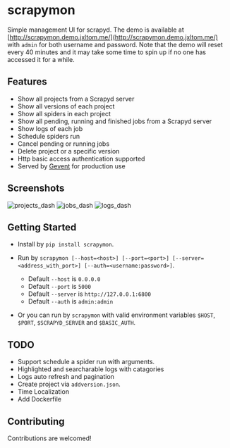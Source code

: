 # scrapymon

Simple management UI for scrapyd. The demo is available at [http://scrapymon.demo.jxltom.me/](http://scrapymon.demo.jxltom.me/) with ```admin``` for both username and password. Note that the demo will reset every 40 minutes and it may take some time to spin up if no one has accessed it for a while. 

## Features

- Show all projects from a Scrapyd server
- Show all versions of each project
- Show all spiders in each project
- Show all pending, running and finished jobs from a Scrapyd server
- Show logs of each job
- Schedule spiders run
- Cancel pending or running jobs
- Delete project or a specific version
- Http basic access authentication supported
- Served by [Gevent](https://github.com/gevent/gevent) for production use

## Screenshots

![projects_dash](https://github.com/jxltom/scrapymon/blob/master/docs/screenshots/projects_dash.png)
![jobs_dash](https://github.com/jxltom/scrapymon/blob/master/docs/screenshots/jobs_dash.png)
![logs_dash](https://github.com/jxltom/scrapymon/blob/master/docs/screenshots/logs_dash.png)

## Getting Started

- Install by ```pip install scrapymon```.

- Run by ```scrapymon [--host=<host>] [--port=<port>] [--server=<address_with_port>] [--auth=<username:password>]```.
    
    - Default ```--host``` is ```0.0.0.0```
    - Default ```--port``` is ```5000```
    - Default ```--server``` is ```http://127.0.0.1:6800```
    - Default ```--auth``` is ```admin:admin```
    
- Or you can run by ```scrapymon``` with valid environment variables ```$HOST```, ```$PORT```, ```$SCRAPYD_SERVER``` and ```$BASIC_AUTH```.

## TODO

- Support schedule a spider run with arguments.
- Highlighted and searcharable logs with catagories
- Logs auto refresh and pagination
- Create project via ```addversion.json```.
- Time Localization
- Add Dockerfile

## Contributing

Contributions are welcomed!

